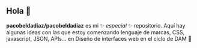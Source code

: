 ## Hola 👋

**pacobeldadiaz/pacobeldadiaz** es mi ✨ _especial_ ✨ repositorio.
Aquí hay algunas ideas con las que estoy comenzando lenguaje de marcas, CSS, javascript, JSON, APIs... en Diseño de interfaces web en el ciclo de DAM 🌱

